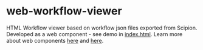 # web-workflow-viewer
HTML Workflow viewer based on workflow json files exported from Scipion. Developed as a web component - see demo in [index.html](index.html).
Learn more about web components [here](https://www.polymer-project.org/2.0/start/quick-tour) and [here](https://developer.mozilla.org/en-US/docs/Web/Web_Components/Custom_Elements).

